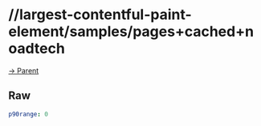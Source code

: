
# //largest-contentful-paint-element/samples/pages+cached+noadtech

[→ Parent](../..)


## Raw


```yaml
p90range: 0

```

